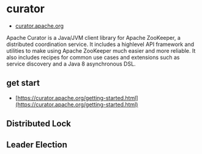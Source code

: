 # curator

- [curator.apache.org](https://curator.apache.org/)

Apache Curator is a Java/JVM client library for Apache ZooKeeper, a distributed coordination service. It includes a highlevel API framework and utilities to make using Apache ZooKeeper much easier and more reliable. It also includes recipes for common use cases and extensions such as service discovery and a Java 8 asynchronous DSL.

## get start

- [https://curator.apache.org/getting-started.html](https://curator.apache.org/getting-started.html)

## Distributed Lock

## Leader Election
